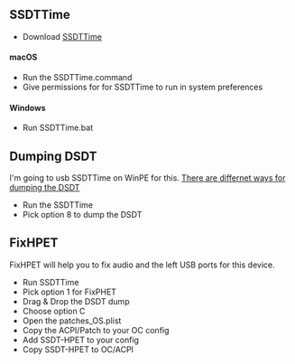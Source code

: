 ## SSDTTime
- Download [SSDTTime](https://github.com/corpnewt/SSDTTime)

#### macOS
-   Run the SSDTTime.command
-   Give permissions for for SSDTTime to run in system preferences
#### Windows
-   Run SSDTTime.bat

## Dumping DSDT
I'm going to usb SSDTTime on WinPE for this. [There are differnet ways for dumping the DSDT](https://dortania.github.io/Getting-Started-With-ACPI/Manual/dump.html)

- Run the SSDTTime
- Pick option 8 to dump the DSDT

## FixHPET
FixHPET will help you to fix audio and the left USB ports for this device.

- Run SSDTTime
- Pick option 1 for FixPHET
- Drag & Drop the DSDT dump
- Choose option C
- Open the patches_OS.plist
- Copy the ACPI/Patch to your OC config
- Add SSDT-HPET to your config
- Copy SSDT-HPET to OC/ACPI

